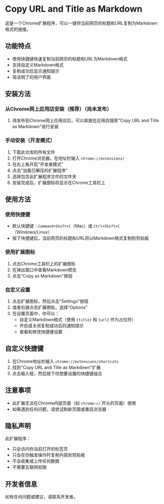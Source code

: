 # Copy URL and Title as Markdown

这是一个Chrome扩展程序，可以一键将当前网页的标题和URL复制为Markdown格式的链接。

## 功能特点

- 使用快捷键快速复制当前网页的标题和URL为Markdown格式
- 支持自定义Markdown格式
- 复制成功后显示通知提示
- 简洁明了的用户界面

## 安装方法

### 从Chrome网上应用店安装（推荐）（尚未发布）

1. 待发布到Chrome网上应用店后，可以直接在应用店搜索"Copy URL and Title as Markdown"进行安装

### 手动安装（开发模式）

1. 下载此仓库的所有文件
2. 打开Chrome浏览器，在地址栏输入 `chrome://extensions/`
3. 在右上角开启"开发者模式"
4. 点击"加载已解压的扩展程序"
5. 选择包含此扩展程序文件的文件夹
6. 安装完成后，扩展图标将显示在Chrome工具栏上

## 使用方法

### 使用快捷键

- 默认快捷键：`Command+Shift+C`（Mac）或 `Ctrl+Shift+C`（Windows/Linux）
- 按下快捷键后，当前网页的标题和URL将以Markdown格式复制到剪贴板

### 使用扩展图标

1. 点击Chrome工具栏上的扩展图标
2. 在弹出窗口中查看Markdown预览
3. 点击"Copy as Markdown"按钮

### 自定义设置

1. 点击扩展图标，然后点击"Settings"按钮
2. 或者右键点击扩展图标，选择"Options"
3. 在设置页面中，你可以：
   - 自定义Markdown格式（使用 `{title}` 和 `{url}` 作为占位符）
   - 开启或关闭复制成功后的通知提示
   - 查看和修改快捷键设置

## 自定义快捷键

1. 在Chrome地址栏输入 `chrome://extensions/shortcuts`
2. 找到"Copy URL and Title as Markdown"扩展
3. 点击输入框，然后按下你想要设置的快捷键组合

## 注意事项

- 此扩展无法在Chrome内部页面（如 `chrome://` 开头的页面）使用
- 如果遇到任何问题，请尝试刷新页面或重启浏览器

## 隐私声明

此扩展程序：
- 只会访问你当前打开的标签页
- 只会在你触发操作时复制内容到剪贴板
- 不会收集或上传任何数据
- 不需要互联网权限

## 开发者信息

如有任何问题或建议，请联系开发者。
